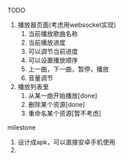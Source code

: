 TODO

1. 播放器页面(考虑用websocket实现)
	1. 当前播放歌曲名称
	1. 当前播放进度
	1. 可以调节当前进度
	1. 可以设置播放顺序
	1. 上一曲，下一曲，暂停，播放
    1. 音量调节
1. 播放列表里
	1. 从某一曲开始播放[done]
	2. 删除某个资源[done]
	3. 重命名某个资源[暂不考虑]

milestone
1. 设计成apk，可以直接安卓手机使用
1. 

